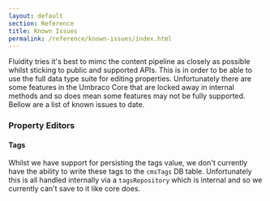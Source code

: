 ```yaml
---
layout: default
section: Reference
title: Known Issues
permalink: /reference/known-issues/index.html
---
```


Fluidity tries it's best to mimc the content pipeline as closely as possible whilst sticking to public and supported APIs. This is in order to be able to use the full data type suite for editing properties. Unfortunately there are some features in the Umbraco Core that are locked away in internal methods and so does mean some features may not be fully supported. Bellow are a list of known issues to date.

### Property Editors

#### Tags  

Whilst we have support for persisting the tags value, we don't currently have the ability to write these tags to the `cmsTags` DB table. Unfortunately this is all handled internally via a `tagsRepository` which is internal and so we currently can't save to it like core does.


